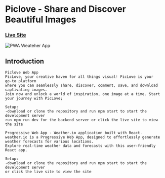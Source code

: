 # Piclove - Share and Discover Beautiful Images

### [Live Site](https://piclove.netlify.app/)
  ![PWA Weateher App](https://i.ibb.co/YPvh2cL/homepage.png)

##  Introduction
    Piclove Web App
    PicLove, your creative haven for all things visual! PicLove is your go-to platform 
    where you can seamlessly share, discover, comment, save, and download captivating images. 
    Join now and unlock a world of inspiration, one image at a time. Start your journey with PicLove;
      
    Setup:
    -download or clone the repository and run npm start to start the development server
    run npm run dev for the backend server or click the live site to view the site

    Progressive Web App - Weather.io application built with React. 
    weather.io is a Progressive Web App, designed to effortlessly generate weather forecasts for various locations. 
    Explore real-time weather data and forecasts with this user-friendly React app.
    
    Setup:
    -download or clone the repository and run npm start to start the development server 
    or click the live site to view the site
